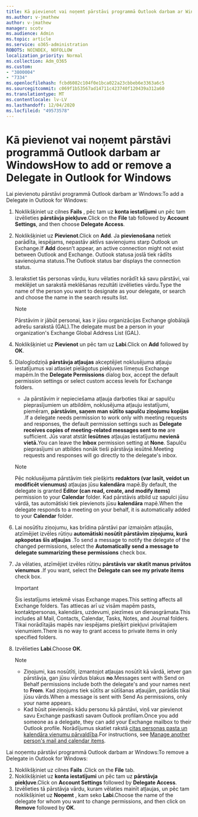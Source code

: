 ```yaml
---
title: Kā pievienot vai noņemt pārstāvi programmā Outlook darbam ar Windows
ms.author: v-jmathew
author: v-jmathew
manager: scotv
ms.audience: Admin
ms.topic: article
ms.service: o365-administration
ROBOTS: NOINDEX, NOFOLLOW
localization_priority: Normal
ms.collection: Adm_O365
ms.custom:
- "3800004"
- "7334"
ms.openlocfilehash: fcbd6082c104f0e1bca022a23cbbeb6e3363a6c5
ms.sourcegitcommit: c069f1b53567ad14711c423740f120439a312a60
ms.translationtype: MT
ms.contentlocale: lv-LV
ms.lasthandoff: 12/04/2020
ms.locfileid: "49573578"
---
```

# <a name="how-to-add-or-remove-a-delegate-in-outlook-for-windows"></a><span data-ttu-id="ab070-102">Kā pievienot vai noņemt pārstāvi programmā Outlook darbam ar Windows</span><span class="sxs-lookup"><span data-stu-id="ab070-102">How to add or remove a Delegate in Outlook for Windows</span></span>

<span data-ttu-id="ab070-103">Lai pievienotu pārstāvi programmā Outlook darbam ar Windows:</span><span class="sxs-lookup"><span data-stu-id="ab070-103">To add a Delegate in Outlook for Windows:</span></span> 

1. <span data-ttu-id="ab070-104">Noklikšķiniet uz cilnes **Fails** , pēc tam uz **konta iestatījumi** un pēc tam izvēlieties **pārstāvja piekļuve**.</span><span class="sxs-lookup"><span data-stu-id="ab070-104">Click on the **File** tab followed by **Account Settings**, and then choose **Delegate Access**.</span></span>
2. <span data-ttu-id="ab070-105">Noklikšķiniet uz **Pievienot**.</span><span class="sxs-lookup"><span data-stu-id="ab070-105">Click on **Add**.</span></span> <span data-ttu-id="ab070-106">Ja **pievienošana** netiek parādīta, iespējams, nepastāv aktīvs savienojums starp Outlook un Exchange.</span><span class="sxs-lookup"><span data-stu-id="ab070-106">If **Add** doesn’t appear, an active connection might not exist between Outlook and Exchange.</span></span> <span data-ttu-id="ab070-107">Outlook statusa joslā tiek rādīts savienojuma statuss.</span><span class="sxs-lookup"><span data-stu-id="ab070-107">The Outlook status bar displays the connection status.</span></span>
3. <span data-ttu-id="ab070-108">Ierakstiet tās personas vārdu, kuru vēlaties norādīt kā savu pārstāvi, vai meklējiet un sarakstā meklēšanas rezultāti izvēlieties vārdu.</span><span class="sxs-lookup"><span data-stu-id="ab070-108">Type the name of the person you want to designate as your delegate, or search and choose the name in the search results list.</span></span>

    > [!NOTE]
    > <span data-ttu-id="ab070-109">Pārstāvim ir jābūt personai, kas ir jūsu organizācijas Exchange globālajā adrešu sarakstā (GAL).</span><span class="sxs-lookup"><span data-stu-id="ab070-109">The delegate must be a person in your organization's Exchange Global Address List (GAL).</span></span>
4. <span data-ttu-id="ab070-110">Noklikšķiniet uz **Pievienot** un pēc tam uz **Labi**.</span><span class="sxs-lookup"><span data-stu-id="ab070-110">Click on **Add** followed by **OK**.</span></span>
5. <span data-ttu-id="ab070-111">Dialoglodziņā **pārstāvja atļaujas** akceptējiet noklusējuma atļauju iestatījumus vai atlasiet pielāgotus piekļuves līmeņus Exchange mapēm.</span><span class="sxs-lookup"><span data-stu-id="ab070-111">In the **Delegate Permissions** dialog box, accept the default permission settings or select custom access levels for Exchange folders.</span></span>

    - <span data-ttu-id="ab070-112">Ja pārstāvim ir nepieciešama atļauja darboties tikai ar sapulču pieprasījumiem un atbildēm, noklusējuma atļauju iestatījumi, piemēram, **pārstāvim, saņem man sūtīto sapulču ziņojumu kopijas** .</span><span class="sxs-lookup"><span data-stu-id="ab070-112">If a delegate needs permission to work only with meeting requests and responses, the default permission settings such as **Delegate receives copies of meeting-related messages sent to me** are sufficient.</span></span> <span data-ttu-id="ab070-113">Jūs varat atstāt **Iesūtnes** atļaujas iestatījumu **nevienā vietā.**</span><span class="sxs-lookup"><span data-stu-id="ab070-113">You can leave the **Inbox** permission setting at **None**.</span></span> <span data-ttu-id="ab070-114">Sapulču pieprasījumi un atbildes nonāk tieši pārstāvja iesūtnē.</span><span class="sxs-lookup"><span data-stu-id="ab070-114">Meeting requests and responses will go directly to the delegate's inbox.</span></span>

    > [!NOTE]
    > <span data-ttu-id="ab070-115">Pēc noklusējuma pārstāvim tiek piešķirts **redaktors (var lasīt, veidot un modificēt vienumus)** atļaujas jūsu **kalendāra** mapē.</span><span class="sxs-lookup"><span data-stu-id="ab070-115">By default, the delegate is granted **Editor (can read, create, and modify items)** permission to your **Calendar** folder.</span></span> <span data-ttu-id="ab070-116">Kad pārstāvis atbild uz sapulci jūsu vārdā, tas automātiski tiek pievienots jūsu **kalendāra** mapē.</span><span class="sxs-lookup"><span data-stu-id="ab070-116">When the delegate responds to a meeting on your behalf, it is automatically added to your **Calendar** folder.</span></span>

5. <span data-ttu-id="ab070-117">Lai nosūtītu ziņojumu, kas brīdina pārstāvi par izmaiņām atļaujās, atzīmējiet izvēles rūtiņu **automātiski nosūtīt pārstāvim ziņojumu, kurā apkopotas šīs atļaujas** .</span><span class="sxs-lookup"><span data-stu-id="ab070-117">To send a message to notify the delegate of the changed permissions, select the **Automatically send a message to delegate summarizing these permissions** check box.</span></span>
6. <span data-ttu-id="ab070-118">Ja vēlaties, atzīmējiet izvēles rūtiņu **pārstāvis var skatīt manus privātos vienumus** .</span><span class="sxs-lookup"><span data-stu-id="ab070-118">If you want, select the **Delegate can see my private items** check box.</span></span>

    > [!IMPORTANT]
    > <span data-ttu-id="ab070-119">Šis iestatījums ietekmē visas Exchange mapes.</span><span class="sxs-lookup"><span data-stu-id="ab070-119">This setting affects all Exchange folders.</span></span> <span data-ttu-id="ab070-120">Tas attiecas arī uz visām mapēm pasts, kontaktpersonas, kalendārs, uzdevumi, piezīmes un dienasgrāmata.</span><span class="sxs-lookup"><span data-stu-id="ab070-120">This includes all Mail, Contacts, Calendar, Tasks, Notes, and Journal folders.</span></span> <span data-ttu-id="ab070-121">Tikai norādītajās mapēs nav iespējams piešķirt piekļuvi privātajiem vienumiem.</span><span class="sxs-lookup"><span data-stu-id="ab070-121">There is no way to grant access to private items in only specified folders.</span></span>

7. <span data-ttu-id="ab070-122">Izvēlieties **Labi**.</span><span class="sxs-lookup"><span data-stu-id="ab070-122">Choose **OK**.</span></span>

    > [!NOTE]
    >
    > - <span data-ttu-id="ab070-123">Ziņojumi, kas nosūtīti, izmantojot atļaujas nosūtīt kā vārdā, ietver gan pārstāvja, gan jūsu vārdus blakus **no**.</span><span class="sxs-lookup"><span data-stu-id="ab070-123">Messages sent with Send on Behalf permissions include both the delegate's and your names next to **From**.</span></span> <span data-ttu-id="ab070-124">Kad ziņojums tiek sūtīts ar sūtīšanas atļaujām, parādās tikai jūsu vārds.</span><span class="sxs-lookup"><span data-stu-id="ab070-124">When a message is sent with Send As permissions, only your name appears.</span></span>
    > - <span data-ttu-id="ab070-125">Kad būsit pievienojis kādu personu kā pārstāvi, viņš var pievienot savu Exchange pastkasti savam Outlook profilam.</span><span class="sxs-lookup"><span data-stu-id="ab070-125">Once you add someone as a delegate, they can add your Exchange mailbox to their Outlook profile.</span></span> <span data-ttu-id="ab070-126">Norādījumus skatiet rakstā [citas personas pasta un kalendāra vienumu pārvaldība](https://support.microsoft.com/office/manage-another-person-s-mail-and-calendar-items-afb79d6b-2967-43b9-a944-a6b953190af5).</span><span class="sxs-lookup"><span data-stu-id="ab070-126">For instructions, see [Manage another person's mail and calendar items](https://support.microsoft.com/office/manage-another-person-s-mail-and-calendar-items-afb79d6b-2967-43b9-a944-a6b953190af5).</span></span>

<span data-ttu-id="ab070-127">Lai noņemtu pārstāvi programmā Outlook darbam ar Windows:</span><span class="sxs-lookup"><span data-stu-id="ab070-127">To remove a Delegate in Outlook for Windows:</span></span>

1. <span data-ttu-id="ab070-128">Noklikšķiniet uz cilnes **Fails** .</span><span class="sxs-lookup"><span data-stu-id="ab070-128">Click on the **File** tab.</span></span>
2. <span data-ttu-id="ab070-129">Noklikšķiniet uz **konta iestatījumi** un pēc tam uz **pārstāvja piekļuve**.</span><span class="sxs-lookup"><span data-stu-id="ab070-129">Click on **Account Settings** followed by **Delegate Access**.</span></span>
3. <span data-ttu-id="ab070-130">Izvēlieties tā pārstāvja vārdu, kuram vēlaties mainīt atļaujas, un pēc tam noklikšķiniet uz **Noņemt** , kam seko **Labi**.</span><span class="sxs-lookup"><span data-stu-id="ab070-130">Choose the name of the delegate for whom you want to change permissions, and then click on **Remove** followed by **OK**.</span></span>
